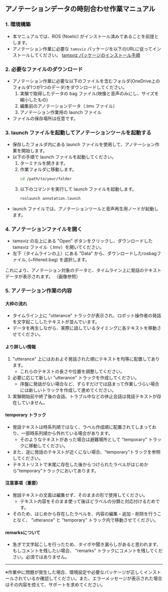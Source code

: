 
## アノテーションデータの時刻合わせ作業マニュアル

### 1. 環境構築

- 本マニュアルでは、ROS (Noetic) がインストール済みであることを前提とします。
- アノテーション作業に必要な `tamsviz` パッケージを以下のURLに従ってインストールしてください。
  [tamsviz パッケージのインストール手順](https://chatgpt.com/share/677d5201-bc90-8009-829d-cc0c69ecc43b)

### 2. 必要なファイルのダウンロード

- アノテーション作業に必要な以下のファイルを含むフォルダ(OneDrive上のフォルダ1つが1つのデータ)をダウンロードしてください。
  1. 実験で取得したデータの bag ファイル(映像と音声のみにし、サイズを縮小したもの)
  2. 編集前のアノテーションデータ（.tmv ファイル）
  3. アノテーション作業用の launch ファイル
- ファイルの保存場所は任意です。

### 3. launch ファイルを起動してアノテーションツールを起動する

- 保存したフォルダ内にある launch ファイルを使用して、アノテーション作業を開始します。
- 以下の手順で launch ファイルを起動してください。
  1. ターミナルを開きます。
  2. 作業フォルダに移動します。
     ```bash
     cd /path/to/your/folder
     ```
  3. 以下のコマンドを実行して launch ファイルを起動します。
     ```bash
     roslaunch annotation.launch
     ```
- launch ファイルでは、アノテーションツールと音声再生用ノードが起動します。

### 4. アノテーションファイルを開く

- tamsviz の左上にある "Open" ボタンをクリックし、ダウンロードした tamsviz ファイル（.tmv）を開いてください。
- 左下（タイムラインの上）にある "Data" から、ダウンロードしたrosbagファイル, (~filtered.bag) を選択します。

これにより、アノテーション対象のデータと、タイムライン上に発話のテキストデータが表示されます。
（画像参照）

### 5. アノテーション作業の内容

#### 大枠の流れ

- タイムライン上に "utterance" トラックが表示され、ロボット操作者の発話を文字起こししたテキストが並んでいます。
- データを再生しながら、実際に話しているタイミングに各テキストを移動させてください。

#### より詳しい情報

1. "utterance" 上にはおおよそ発話された順にテキストを均等に配置してあります。
   - これらのテキストの長さや位置を調整してください。
2. 必要に応じて新しい "utterance" トラックを作成してください。
   - 序盤に発話がない場合など、ずらすだけでは詰まって作業しづらい場合には新しいトラックを作成して進めてください。
3. 実験開始前や終了後の会話、トラブル中などの休止会話は発話テキストが存在していません。

#### temporary トラック

- 発話テキストは時系列順ではなく、ラベル作成順に配置されてしまっており、一部時系列順から外れている場合があります。
  - そのようなテキストがあった場合は避難場所として "temporary" トラックに移動してください。
- また、逆に発話のテキストが近くにない場合、"temporary"トラックを参照してください。
- テキストリストで末尾に存在した後からつけられたラベルがはじめから"temporary"トラックにおいてあります。

#### 注意事項（重要）

- 発話テキストの文面は編集せず、そのままの形で使用してください。
  - テキスト内容をそのまま使って後ほどラベルの分類と対応付けるためです。
- そのため、はじめから存在したラベルを、内容の編集・追加・削除を行うことなく、 "utterance" と "temporary" トラック内で移動させてください。

#### remarksについて

- 急ぎで文字起こしを行ったため、タイポや聞き漏らしがあると思われます、もしコメントを残したい場合、 "remarks" トラックにコメントを残してください。必須ではありません。

---

※作業中に問題が発生した場合、環境設定や必要なパッケージが正しくインストールされているか確認してください。また、エラーメッセージが表示された場合はその内容を控えて、サポートを求めてください。

